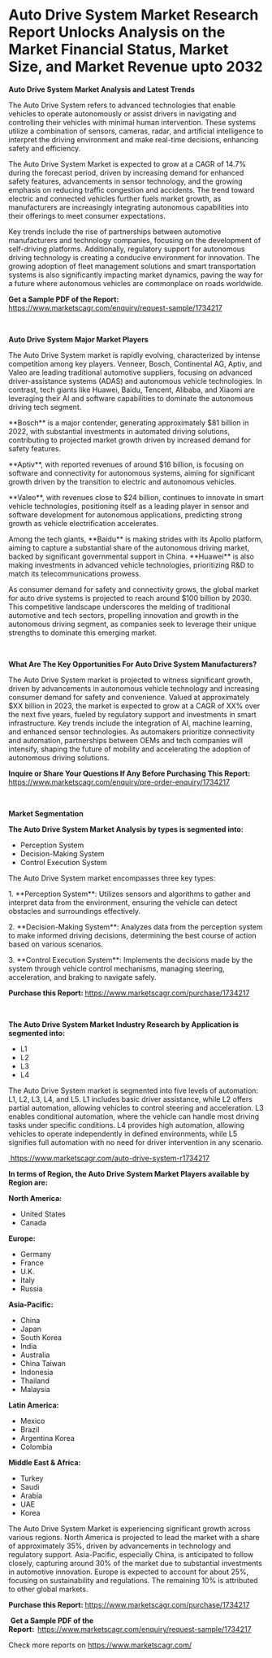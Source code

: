 <p><h1>Auto Drive System Market Research Report Unlocks Analysis on the Market Financial Status, Market Size, and Market Revenue upto 2032</h1></p><p><strong>Auto Drive System Market Analysis and Latest Trends</strong></p>
<p><p>The Auto Drive System refers to advanced technologies that enable vehicles to operate autonomously or assist drivers in navigating and controlling their vehicles with minimal human intervention. These systems utilize a combination of sensors, cameras, radar, and artificial intelligence to interpret the driving environment and make real-time decisions, enhancing safety and efficiency.</p><p>The Auto Drive System Market is expected to grow at a CAGR of 14.7% during the forecast period, driven by increasing demand for enhanced safety features, advancements in sensor technology, and the growing emphasis on reducing traffic congestion and accidents. The trend toward electric and connected vehicles further fuels market growth, as manufacturers are increasingly integrating autonomous capabilities into their offerings to meet consumer expectations.</p><p>Key trends include the rise of partnerships between automotive manufacturers and technology companies, focusing on the development of self-driving platforms. Additionally, regulatory support for autonomous driving technology is creating a conducive environment for innovation. The growing adoption of fleet management solutions and smart transportation systems is also significantly impacting market dynamics, paving the way for a future where autonomous vehicles are commonplace on roads worldwide.</p></p>
<p><strong>Get a Sample PDF of the Report:&nbsp;</strong> <a href="https://www.marketscagr.com/enquiry/request-sample/1734217?utm_campaign=2106&utm_medium=2&utm_source=Github&utm_content=ia&utm_term=06042025&utm_id=auto-drive-system">https://www.marketscagr.com/enquiry/request-sample/1734217</a></p>
<p>&nbsp;</p>
<p><strong>Auto Drive System Major Market Players</strong></p>
<p><p>The Auto Drive System market is rapidly evolving, characterized by intense competition among key players. Venneer, Bosch, Continental AG, Aptiv, and Valeo are leading traditional automotive suppliers, focusing on advanced driver-assistance systems (ADAS) and autonomous vehicle technologies. In contrast, tech giants like Huawei, Baidu, Tencent, Alibaba, and Xiaomi are leveraging their AI and software capabilities to dominate the autonomous driving tech segment.</p><p>**Bosch** is a major contender, generating approximately $81 billion in 2022, with substantial investments in automated driving solutions, contributing to projected market growth driven by increased demand for safety features. </p><p>**Aptiv**, with reported revenues of around $16 billion, is focusing on software and connectivity for autonomous systems, aiming for significant growth driven by the transition to electric and autonomous vehicles.</p><p>**Valeo**, with revenues close to $24 billion, continues to innovate in smart vehicle technologies, positioning itself as a leading player in sensor and software development for autonomous applications, predicting strong growth as vehicle electrification accelerates.</p><p>Among the tech giants, **Baidu** is making strides with its Apollo platform, aiming to capture a substantial share of the autonomous driving market, backed by significant governmental support in China. **Huawei** is also making investments in advanced vehicle technologies, prioritizing R&D to match its telecommunications prowess.</p><p>As consumer demand for safety and connectivity grows, the global market for auto drive systems is projected to reach around $100 billion by 2030. This competitive landscape underscores the melding of traditional automotive and tech sectors, propelling innovation and growth in the autonomous driving segment, as companies seek to leverage their unique strengths to dominate this emerging market.</p></p>
<p>&nbsp;</p>
<p><strong>What Are The Key Opportunities For Auto Drive System Manufacturers?</strong></p>
<p><p>The Auto Drive System market is projected to witness significant growth, driven by advancements in autonomous vehicle technology and increasing consumer demand for safety and convenience. Valued at approximately $XX billion in 2023, the market is expected to grow at a CAGR of XX% over the next five years, fueled by regulatory support and investments in smart infrastructure. Key trends include the integration of AI, machine learning, and enhanced sensor technologies. As automakers prioritize connectivity and automation, partnerships between OEMs and tech companies will intensify, shaping the future of mobility and accelerating the adoption of autonomous driving solutions.</p></p>
<p><strong>Inquire or Share Your Questions If Any Before Purchasing This Report:</strong> <a href="https://www.marketscagr.com/enquiry/pre-order-enquiry/1734217?utm_campaign=2106&utm_medium=2&utm_source=Github&utm_content=ia&utm_term=06042025&utm_id=auto-drive-system">https://www.marketscagr.com/enquiry/pre-order-enquiry/1734217</a></p>
<p>&nbsp;</p>
<p><strong>Market Segmentation</strong></p>
<p><strong>The Auto Drive System Market Analysis by types is segmented into:</strong></p>
<p><ul><li>Perception System</li><li>Decision-Making System</li><li>Control Execution System</li></ul></p>
<p><p>The Auto Drive System market encompasses three key types: </p><p>1. **Perception System**: Utilizes sensors and algorithms to gather and interpret data from the environment, ensuring the vehicle can detect obstacles and surroundings effectively.</p><p>2. **Decision-Making System**: Analyzes data from the perception system to make informed driving decisions, determining the best course of action based on various scenarios.</p><p>3. **Control Execution System**: Implements the decisions made by the system through vehicle control mechanisms, managing steering, acceleration, and braking to navigate safely.</p></p>
<p><strong>Purchase this Report:&nbsp;</strong><a href="https://www.marketscagr.com/purchase/1734217?utm_campaign=2106&utm_medium=2&utm_source=Github&utm_content=ia&utm_term=06042025&utm_id=auto-drive-system">https://www.marketscagr.com/purchase/1734217</a></p>
<p>&nbsp;</p>
<p><strong>The Auto Drive System Market Industry Research by Application is segmented into:</strong></p>
<p><ul><li>L1</li><li>L2</li><li>L3</li><li>L4</li></ul></p>
<p><p>The Auto Drive System market is segmented into five levels of automation: L1, L2, L3, L4, and L5. L1 includes basic driver assistance, while L2 offers partial automation, allowing vehicles to control steering and acceleration. L3 enables conditional automation, where the vehicle can handle most driving tasks under specific conditions. L4 provides high automation, allowing vehicles to operate independently in defined environments, while L5 signifies full automation with no need for driver intervention in any scenario.</p></p>
<p><a href="https://www.marketscagr.com/auto-drive-system-r1734217?utm_campaign=2106&utm_medium=2&utm_source=Github&utm_content=ia&utm_term=06042025&utm_id=auto-drive-system">&nbsp;https://www.marketscagr.com/auto-drive-system-r1734217</a></p>
<p><strong>In terms of Region, the Auto Drive System Market Players available by Region are:</strong></p>
<p>
    <p> <strong> North America: </strong>
        <ul>
            <li>United States</li>
            <li>Canada</li>
        </ul>
        </p> 
    <p> <strong> Europe: </strong>
        <ul>
            <li>Germany</li>
            <li>France</li>
            <li>U.K.</li>
            <li>Italy</li>
            <li>Russia</li>
        </ul>
        </p> 
    <p> <strong> Asia-Pacific: </strong>
        <ul>
            <li>China</li>
            <li>Japan</li>
            <li>South Korea</li>
            <li>India</li>
            <li>Australia</li>
            <li>China Taiwan</li>
            <li>Indonesia</li>
            <li>Thailand</li>
            <li>Malaysia</li>
        </ul>
        </p> 
    <p> <strong> Latin America: </strong>
        <ul>
            <li>Mexico</li>
            <li>Brazil</li>
            <li>Argentina Korea</li>
            <li>Colombia</li>
        </ul>
        </p> 
    <p> <strong> Middle East & Africa: </strong>
        <ul>
            <li>Turkey</li>
            <li>Saudi</li>
            <li>Arabia</li>
            <li>UAE</li>
            <li>Korea</li>
        </ul>
    </p>
    </p>
<p><p>The Auto Drive System Market is experiencing significant growth across various regions. North America is projected to lead the market with a share of approximately 35%, driven by advancements in technology and regulatory support. Asia-Pacific, especially China, is anticipated to follow closely, capturing around 30% of the market due to substantial investments in automotive innovation. Europe is expected to account for about 25%, focusing on sustainability and regulations. The remaining 10% is attributed to other global markets.</p></p>
<p><strong>Purchase this Report: </strong><a href="https://www.marketscagr.com/purchase/1734217?utm_campaign=2106&utm_medium=2&utm_source=Github&utm_content=ia&utm_term=06042025&utm_id=auto-drive-system">https://www.marketscagr.com/purchase/1734217</a></p>
<p>&nbsp;<strong>Get a Sample PDF of the Report:&nbsp;&nbsp;</strong><a href="https://www.marketscagr.com/enquiry/request-sample/1734217?utm_campaign=2106&utm_medium=2&utm_source=Github&utm_content=ia&utm_term=06042025&utm_id=auto-drive-system">https://www.marketscagr.com/enquiry/request-sample/1734217</a></p>
<p><strong></strong></p>
<p>Check more reports on <a href="https://www.marketscagr.com/?utm_campaign=2106&utm_medium=2&utm_source=Github&utm_content=ia&utm_term=06042025&utm_id=auto-drive-system">https://www.marketscagr.com/</a></p>